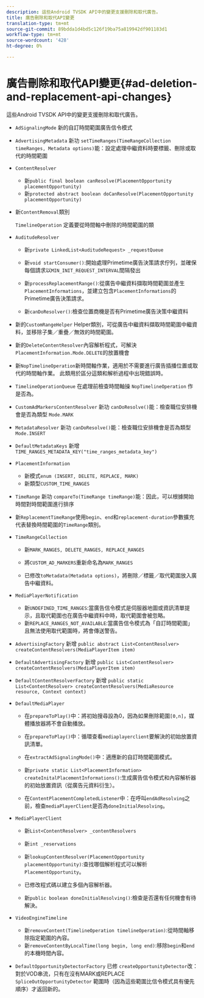 ```yaml
---
description: 這些Android TVSDK API中的變更支援刪除和取代廣告。
title: 廣告刪除和取代API變更
translation-type: tm+mt
source-git-commit: 89bdda1d4bd5c126f19ba75a819942df901183d1
workflow-type: tm+mt
source-wordcount: '428'
ht-degree: 0%

---
```



# 廣告刪除和取代API變更{#ad-deletion-and-replacement-api-changes}

這些Android TVSDK API中的變更支援刪除和取代廣告。

* `AdSignalingMode` 新的自訂時間範圍廣告信令模式

* `AdvertisingMetadata` 新功 `setTimeRanges(TimeRangeCollection timeRanges, Metadata options)`能：設定處理中繼資料時要標籤、刪除或取代的時間範圍

* `ContentResolver`

   * 新`public final boolean canResolve(PlacementOpportunity placementOpportunity)`
   * 新`protected abstract boolean doCanResolve(PlacementOpportunity placementOpportunity)`

* 新`ContentRemoval`類別

   `TimelineOperation` 定義要從時間軸中刪除的時間範圍的類

* `AuditudeResolver`

   * 新`private LinkedList<AuditudeRequest> _requestQueue`
   * 新`void startConsumer()`:開始處理Primetime廣告決策請求佇列，並確保每個請求以`MIN_INIT_REQUEST_INTERVAL`間隔發出

   * 新`processReplacementRange()`:從廣告中繼資料擷取時間範圍並產生`PlacementInformations`，並建立包含`PlacementInformations`的Primetime廣告決策請求。

   * 新`canDoResolver()`:檢查位置商機是否有Primetime廣告決策中繼資料

* 新的`CustomRangeHelper` Helper類別，可從廣告中繼資料擷取時間範圍中繼資料，並移除子集／重疊／無效的時間範圍。

* 新的`DeleteContentResolver`內容解析程式，可解決`PlacementInformation.Mode.DELETE`的放置機會

* 新`NopTimelineOperation`新時間軸作業，適用於不需要進行廣告插播位置或取代的時間軸作業。 此類用於區分這類和解析過程中出現錯誤時。

* `TimelineOperationQueue` 在處理前檢查時間軸操 `NopTimelineOperation` 作是否為。

* `CustomAdMarkersContentResolver` 新功 `canDoResolve()`能：檢查職位安排機會是否為類型  `Mode.MARK`

* `MetadataResolver` 新功 `canDoResolve()`能：檢查職位安排機會是否為類型  `Mode.INSERT`

* `DefaultMetadataKeys` 新增  `TIME_RANGES_METADATA_KEY("time_ranges_metadata_key")`

* `PlacementInformation`

   * 新模式`enum (INSERT, DELETE, REPLACE, MARK)`
   * 新類型`CUSTOM_TIME_RANGES`

* `TimeRange` 新功 `compareTo(TimeRange timeRange)`能：因此，可以根據開始時間對時間範圍進行排序

* 新`ReplacementTimeRange`使用`begin`、`end`和`replacement-duration`參數擴充代表替換時間範圍的`TimeRange`類別。

* `TimeRangeCollection`

   * 新`MARK_RANGES, DELETE_RANGES, REPLACE_RANGES`
   * 將`CUSTOM_AD_MARKERS`重新命名為`MARK_RANGES`

   * 已修改`toMetadata(Metadata options)`，將刪除／標籤／取代範圍放入廣告中繼資料。

* `MediaPlayerNotification`

   * 新`UNDEFINED_TIME_RANGES`:當廣告信令模式是伺服器地圖或資訊清單提示，且取代範圍也在廣告中繼資料中時，取代範圍會被忽略。
   * 新`REPLACE_RANGES_NOT_AVAILABLE`:當廣告信令模式為「自訂時間範圍」且無法使用取代範圍時，將會傳送警告。

* `AdvertisingFactory` 新增  `public abstract List<ContentResolver> createContentResolvers(MediaPlayerItem item)`

* `DefaultAdvertisingFactory` 新增  `public List<ContentResolver> createContentResolvers(MediaPlayerItem item)`

* `DefaultContentResolverFactory` 新增  `public static List<ContentResolver> createContentResolvers(MediaResource resource, Context context)`

* `DefaultMediaPlayer`

   * 在`prepareToPlay()`中：將初始搜尋設為0，因為如果刪除範圍`[0,n]`，媒體播放器將不會自動播放。

   * 在`prepareToPlay()`中：循環查看`mediaplayerclient`要解決的初始放置資訊清單。

   * 在`extractAdSignalingMode()`中：適應新的自訂時間範圍模式。
   * 新`private static List<PlacementInformation> createInitalPlacementInformations()`:生成廣告信令模式和內容解析器的初始放置資訊（從廣告元資料衍生）。
   * 在`ContentPlacementCompletedListener`中：在呼叫`endAdResolving`之前，檢查`mediaPlayerClient`是否為`doneInitialResolving`。

* `MediaPlayerClient`

   * 新`List<ContentResolver> _contentResolvers`
   * 新`int _reservations`
   * 新`lookupContentResolver(PlacementOpportunity placementOpportunity)`:查找哪個解析程式可以解析`PlacementOpportunity`。

   * 已修改程式碼以建立多個內容解析器。
   * 新`public boolean doneInitialResolving()`:檢查是否還有任何機會有待解決。

* `VideoEngineTimeline`

   * 新`removeContent(TimelineOperation timelineOperation)`:從時間軸移除指定範圍的內容。
   * 新`removeContentByLocalTime(long begin, long end)`:移除`begin`和`end`的本機時間內容。

* `DefaultOpportunityDetectorFactory` 已修 `createOpportunityDetector`改：對於VOD串流，只有在沒有MARK或REPLACE `SpliceOutOpportunityDetector` 範圍時（因為這些範圍比信令模式具有優先順序）才返回新的。

